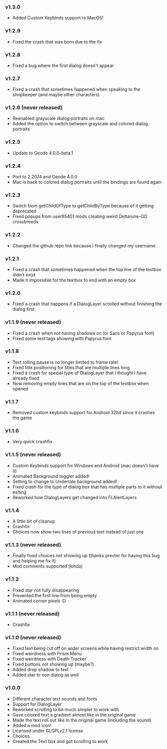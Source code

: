 ### v1.3.0
- Added Custom Keybinds support to MacOS!

### v1.2.9
- Fixed the crash that was born due to the fix

### v1.2.8
- Fixed a bug where the first dialog doesn't appear

### v1.2.7
- Fixed a crash that sometimes happened when speaking to the shopkeeper (and maybe other characters)

### v1.2.6 (never released)
- Reenabled grayscale dialog portraits on mac
- Added the option to switch between grayscale and colored dialog portraits

### v1.2.5
- Update to Geode 4.0.0-beta.1

### v1.2.4
- Port to 2.2074 and Geode 4.0.0
- Mac is back to colored dialog portraits until the bindings are found again

### v1.2.3
- Switch from getChildOfType to getChildByType because of it getting deprecated
- Fixed popups from user95401 mods creating weird Deltarune-GD crossbreeds

### v1.2.2
- Changed the github repo link because I finally changed my username

### v1.2.1
- Fixed a crash that sometimes happened when the top line of the textbox didn't exist
- Made it impossible for the textbox to end with an empty box

### v1.2.0
- Fixed a crash that happens if a DialogLayer scrolled without finishing the dialog first

### v1.1.9 (never released)
- Fixed a crash when not having shadows on (or Sans or Papyrus font)
- Fixed some text tags showing with Papyrus font

### v1.1.8
- Text rolling pause is no longer limited to frame rate!
- Fixed title positioning for titles that are multiple lines long
- Fixed a crash for special type of DialogLayer that I thought I have already fixed
- Now removing empty lines that are on the top of the textbox when opened

### v1.1.7
- Removed custom keybinds support for Android 32bit since it crashes the game

### v1.1.6
- Very quick crashfix

### v1.1.5 (never released)
- Custom Keybinds support for Windows and Android (mac doesn't have it)
- Animated Background toggler added!
- Setting to change to Undertale background added!
- Fixed crash for the type of dialog box that has multiple parts to it without exiting
- Reworked how DialogLayers get changed into FLAlertLayers

### v1.1.4
- A little bit of cleanup
- Crashfix
- Choices now show two lines of previous text instead of just one

### v1.1.3 (never released)
- Finally fixed choices not showing up (thanks prevter for having this bug and helping me fix it)
- Mod comments supported (kinda)

### v1.1.2
- Fixed star not fully disappearing
- Prevented the first line from being empty
- Animated corner pixels :D

### v1.1.1 (never released)
- Crashfix

### v1.1.0 (never released)
- Fixed text being cut off on wider screens while having restrict width on
- Fixed weirdness with Prism Menu
- Fixed weirdness with Death Tracker
- Fixed buttons not showing up (maybe?)
- Added drop shadow to text
- Added star to non dialog as well

### v1.0.0
- Different character text sounds and fonts
- Support for DialogLayer
- Reworked scrolling to be much simpler to work with
- Gave colored text a gradient almost like in the original game
- Made the text roll out like in the original game (including the sound)
- Added a mod icon!
- Licensed under GLGPLv2.1 license
- Choices.
- Created the Text box and got scrolling to work